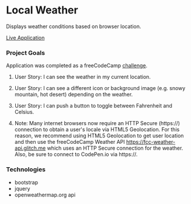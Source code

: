 # Local Weather

Displays weather conditions based on browser location.

[Live Application](local-weather-dlzl.surge.sh)

### Project Goals

Application was completed as a freeCodeCamp [challenge](https://www.freecodecamp.org/challenges/show-the-local-weather).

1. User Story: I can see the weather in my current location.

2. User Story: I can see a different icon or background image (e.g. snowy mountain, hot desert) depending on the weather.

3. User Story: I can push a button to toggle between Fahrenheit and Celsius.

4. Note: Many internet browsers now require an HTTP Secure (https://) connection to obtain a user's locale via HTML5 Geolocation. For this reason, we recommend using HTML5 Geolocation to get user location and then use the freeCodeCamp Weather API https://fcc-weather-api.glitch.me which uses an HTTP Secure connection for the weather. Also, be sure to connect to CodePen.io via https://.

### Technologies

* bootstrap
* jquery
* openweathermap.org api
